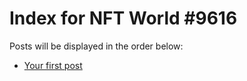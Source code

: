 # Index for NFT World #9616
Posts will be displayed in the order below:

- [Your first post](./001-first.md)

